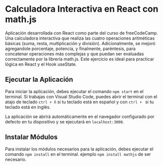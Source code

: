 # Calculadora Interactiva en React con math.js

Aplicación desarrollada con React como parte del curso de freeCodeCamp. Una calculadora interactiva que realiza las cuatro operaciones aritméticas básicas (suma, resta, multiplicación y división). Adicionalmente, se mejoró agregandole porcentaje, potencia, y finalmente, paréntesis, para concatenar operaciones más complejas y que puedan ser evaluadas correctamente por la librería math.js. Este ejercicio es ideal para practicar lógica en React y el Hook useState.

## Ejecutar la Aplicación

Para iniciar la aplicación, debes ejecutar el comando `npm start` en el terminal. Si trabajas con Visual Studio Code, puedes abrir el terminal con el atajo de teclado `ctrl + ñ` si tu teclado está en español y con `ctrl + `  si tu teclado está en inglés.

La aplicación se abrirá automáticamente en el navegador configurado por defecto en tu dispositivo y se ejecutará en `localhost:3000`.

## Instalar Módulos

Para instalar los módulos necesarios para la aplicación, debes ejecutar el comando `npm install` en el terminal. ejemplo `npm install mathjs` de ser necesario.


